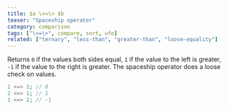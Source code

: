 ```yaml
---
title: $a \<=\> $b
teaser: "Spaceship operator"
category: comparison
tags: ["\<=\>", compare, sort, ufo]
related: ["ternary", "less-than", "greater-than", "loose-equality"]
---
```


Returns `0` if the values both sides equal, `1` if the value to the left is greater, `-1` if the value to the right is greater. The spaceship operator does a loose check on values.

```php
1 <=> 1; // 0
2 <=> 1; // 1
1 <=> 2; // -1
```
